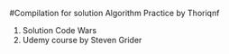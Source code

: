 #Compilation for solution Algorithm Practice by Thoriqnf

1. Solution Code Wars
2. Udemy course by Steven Grider
